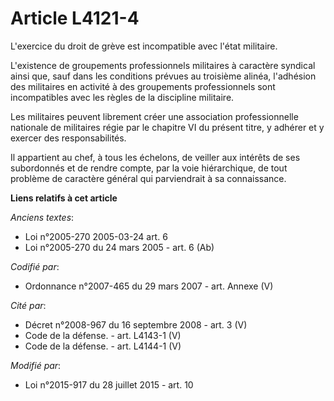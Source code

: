# Article L4121-4

L'exercice du droit de grève est incompatible avec l'état militaire.

L'existence de groupements professionnels militaires à caractère syndical ainsi que, sauf dans les conditions prévues au
troisième alinéa, l'adhésion des militaires en activité à des groupements professionnels sont incompatibles avec les règles
de la discipline militaire. 

Les militaires peuvent librement créer une association professionnelle nationale de militaires régie par le chapitre VI du
présent titre, y adhérer et y exercer des responsabilités. 

Il appartient au chef, à tous les échelons, de veiller aux intérêts de ses subordonnés et de rendre compte, par la voie
hiérarchique, de tout problème de caractère général qui parviendrait à sa connaissance.

**Liens relatifs à cet article**

_Anciens textes_:

  - Loi n°2005-270 2005-03-24 art. 6
  - Loi n°2005-270 du 24 mars 2005 - art. 6 (Ab)

_Codifié par_:

  - Ordonnance n°2007-465 du 29 mars 2007 - art. Annexe (V)

_Cité par_:

  - Décret n°2008-967 du 16 septembre 2008 - art. 3 (V)
  - Code de la défense. - art. L4143-1 (V)
  - Code de la défense. - art. L4144-1 (V)

_Modifié par_:

  - Loi n°2015-917 du 28 juillet 2015 - art. 10
